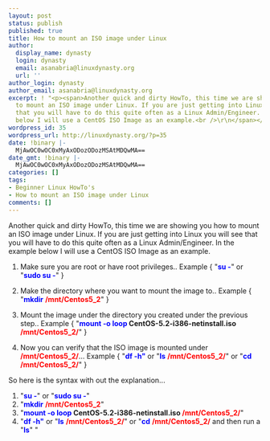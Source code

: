 ```yaml
---
layout: post
status: publish
published: true
title: How to mount an ISO image under Linux
author:
  display_name: dynasty
  login: dynasty
  email: asanabria@linuxdynasty.org
  url: ''
author_login: dynasty
author_email: asanabria@linuxdynasty.org
excerpt: ! "<p><span>Another quick and dirty HowTo, this time we are showing you how
  to mount an ISO image under Linux. If you are just getting into Linux you will see
  that you will have to do this quite often as a Linux Admin/Engineer. In the example
  below I will use a CentOS ISO Image as an example.<br />\r\n</span></p>\r\n<br />"
wordpress_id: 35
wordpress_url: http://linuxdynasty.org/?p=35
date: !binary |-
  MjAwOC0wOC0xMyAxODozODozMSAtMDQwMA==
date_gmt: !binary |-
  MjAwOC0wOC0xMyAxODozODozMSAtMDQwMA==
categories: []
tags:
- Beginner Linux HowTo's
- How to mount an ISO image under Linux
comments: []
---
```

<p><span>Another quick and dirty HowTo, this time we are showing you how to mount an ISO image under Linux. If you are just getting into Linux you will see that you will have to do this quite often as a Linux Admin/Engineer. In the example below I will use a CentOS ISO Image as an example.<br />
</span></p>
<p><a id="more"></a><a id="more-35"></a></p>
<ol>
<li>
<p><span>Make sure you are root or have root privileges.. Example { &quot;<font color="#0000ff"><strong>su -</strong></font>&quot; or &quot;<font color="#0000ff"><strong>sudo su -</strong></font>&quot; }</span></p>
</li>
<li>Make the directory where you want to mount the image to.. Example { &quot;<font color="#0000ff"><strong>mkdir</strong></font> <font color="#ff0000"><strong>/mnt/Centos5_2</strong></font>&quot; }
<p><span></span></p>
</li>
<li>
<p><span>Mount the image under the directory you created under the previous step.. Example { &quot;<strong><font color="#0000ff">mount -o loop</font> CentOS-5.2-i386-netinstall.iso <font color="#ff0000">/mnt/Centos5_2/</font></strong>&quot; }</span></p>
</li>
<li><span>Now you can verify that the ISO image is mounted under&nbsp; </span><span><strong><font color="#ff0000">/mnt/Centos5_2/</font></strong>... Example { &quot;<font color="#0000ff"><strong>df -h&quot;</strong></font> or &quot;<font color="#0000ff"><strong>ls</strong></font> </span><span><strong><font color="#ff0000">/mnt/Centos5_2/</font></strong></span><span>&quot; or &quot;<font color="#0000ff"><strong>cd</strong></font> </span><span><strong><font color="#ff0000">/mnt/Centos5_2/</font></strong></span><span>&quot; }</span></li>
</ol>
<p><span>So here is the syntax with out the explanation...</span></p>
<ol>
<li><span>&quot;<font color="#0000ff"><strong>su -</strong></font>&quot; or &quot;<font color="#0000ff"><strong>sudo su -</strong></font>&quot; </span></li>
<li><span></span><span> </span>&quot;<font color="#0000ff"><strong>mkdir</strong></font> <font color="#ff0000"><strong>/mnt/Centos5_2</strong></font>&quot; </li>
<li><span>&quot;<strong><font color="#0000ff">mount -o loop</font> CentOS-5.2-i386-netinstall.iso <font color="#ff0000">/mnt/Centos5_2/</font></strong>&quot;</span></li>
<li><span>&quot;<font color="#0000ff"><strong>df -h&quot;</strong></font> or &quot;<font color="#0000ff"><strong>ls</strong></font> </span><span><strong><font color="#ff0000">/mnt/Centos5_2/</font></strong></span><span>&quot; or &quot;<font color="#0000ff"><strong>cd</strong></font> </span><span><strong><font color="#ff0000">/mnt/Centos5_2/</font></strong></span><span> and then run a &quot;<font color="#0000ff"><strong>ls</strong></font>&quot; &quot;</span></li>
</ol>
